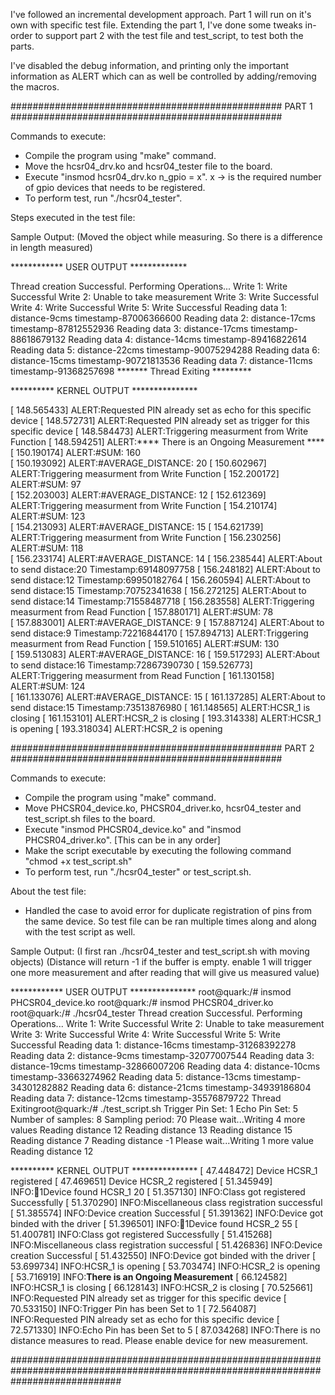I've followed an incremental development approach. Part 1 will run on it's own with specific test file. Extending the part 1, I've done some tweaks in-order to support part 2 with the test file and test_script, to test both the parts.

I've disabled the debug information, and printing only the important information as ALERT which can as well be controlled by adding/removing the macros.

################################################# PART 1 #################################################

Commands to execute:
 - Compile the program using "make" command.
 - Move the hcsr04_drv.ko and hcsr04_tester file to the board.
 - Execute "insmod hcsr04_drv.ko n_gpio = x". x -> is the required number of gpio devices that needs to be registered.
 - To perform test, run "./hcsr04_tester".

Steps executed in the test file:

Sample Output: (Moved the object while measuring. So there is a difference in length measured)

************ USER OUTPUT *************

Thread creation Successful. Performing Operations... 
Write 1: Write Successful 
Write 2: Unable to take measurement 
Write 3: Write Successful 
Write 4: Write Successful 
Write 5: Write Successful 
Reading data 1: distance-9cms 		 timestamp-87006366600
Reading data 2: distance-17cms 		 timestamp-87812552936
Reading data 3: distance-17cms 		 timestamp-88618679132
Reading data 4: distance-14cms 		 timestamp-89416822614
Reading data 5: distance-22cms 		 timestamp-90075294288
Reading data 6: distance-15cms 		 timestamp-90721813536
Reading data 7: distance-11cms 		 timestamp-91368257698
******* Thread Exiting *********

********** KERNEL OUTPUT ***************

[  148.565433] ALERT:Requested PIN already set as echo for this specific device 
[  148.572731] ALERT:Requested PIN already set as trigger for this specific device 
[  148.584473] ALERT:Triggering measurment from Write Function 
[  148.594251] ALERT:**** There is an Ongoing Measurement ****
[  150.190174] ALERT:#SUM: 160 		
[  150.193092] ALERT:#AVERAGE_DISTANCE: 20 
[  150.602967] ALERT:Triggering measurment from Write Function 
[  152.200172] ALERT:#SUM: 97 		
[  152.203003] ALERT:#AVERAGE_DISTANCE: 12 
[  152.612369] ALERT:Triggering measurment from Write Function 
[  154.210174] ALERT:#SUM: 123 		
[  154.213093] ALERT:#AVERAGE_DISTANCE: 15 
[  154.621739] ALERT:Triggering measurment from Write Function 
[  156.230256] ALERT:#SUM: 118 		
[  156.233174] ALERT:#AVERAGE_DISTANCE: 14 
[  156.238544] ALERT:About to send distace:20 Timestamp:69148097758 
[  156.248182] ALERT:About to send distace:12 Timestamp:69950182764 
[  156.260594] ALERT:About to send distace:15 Timestamp:70752341638 
[  156.272125] ALERT:About to send distace:14 Timestamp:71558487718 
[  156.283558] ALERT:Triggering measurment from Read Function 
[  157.880171] ALERT:#SUM: 78 		
[  157.883001] ALERT:#AVERAGE_DISTANCE: 9 
[  157.887124] ALERT:About to send distace:9 Timestamp:72216844170 
[  157.894713] ALERT:Triggering measurment from Read Function 
[  159.510165] ALERT:#SUM: 130 		
[  159.513083] ALERT:#AVERAGE_DISTANCE: 16 
[  159.517293] ALERT:About to send distace:16 Timestamp:72867390730 
[  159.526773] ALERT:Triggering measurment from Read Function 
[  161.130158] ALERT:#SUM: 124 		
[  161.133076] ALERT:#AVERAGE_DISTANCE: 15 
[  161.137285] ALERT:About to send distace:15 Timestamp:73513876980 
[  161.148565] ALERT:HCSR_1 is closing 
[  161.153101] ALERT:HCSR_2 is closing 
[  193.314338] ALERT:HCSR_1 is opening 
[  193.318034] ALERT:HCSR_2 is opening 

################################################# PART 2 #################################################

Commands to execute:
 - Compile the program using "make" command.
 - Move PHCSR04_device.ko, PHCSR04_driver.ko, hcsr04_tester and test_script.sh files to the board.
 - Execute "insmod PHCSR04_device.ko" and "insmod PHCSR04_driver.ko". [This can be in any order]
 - Make the script executable by executing the following command "chmod +x test_script.sh"
 - To perform test, run "./hcsr04_tester" or test_script.sh.  

About the test file:
 - Handled the case to avoid error for duplicate registration of pins from the same device. So test file can be ran multiple times along and along with the test script as well.


Sample Output: (I first ran ./hcsr04_tester and test_script.sh with moving objects)
(Distance will return -1 if the buffer is empty. enable 1 will trigger one more measurement and after reading that will give us measured value)

************ USER OUTPUT ***************
root@quark:/# insmod PHCSR04_device.ko 
root@quark:/# insmod PHCSR04_driver.ko 
root@quark:/# ./hcsr04_tester 
Thread creation Successful. Performing Operations... 
Write 1: Write Successful 
Write 2: Unable to take measurement 
Write 3: Write Successful 
Write 4: Write Successful 
Write 5: Write Successful 
Reading data 1: distance-16cms 		 timestamp-31268392278
Reading data 2: distance-9cms 		 timestamp-32077007544
Reading data 3: distance-19cms 		 timestamp-32866007206
Reading data 4: distance-10cms 		 timestamp-33663274962
Reading data 5: distance-13cms 		 timestamp-34301282882
Reading data 6: distance-21cms 		 timestamp-34939186804
Reading data 7: distance-12cms 		 timestamp-35576879722
Thread Exitingroot@quark:/# ./test_script.sh 
Trigger Pin Set: 
1
Echo Pin Set: 
5
Number of samples: 
8
Sampling period: 
70
Please wait...Writing 4 more values
Reading distance
12
Reading distance
13
Reading distance
15
Reading distance
7
Reading distance
-1
Please wait...Writing 1 more value
Reading distance
12

********** KERNEL OUTPUT ***************
[   47.448472] Device HCSR_1 registered 
[   47.469651] Device HCSR_2 registered 
[   51.345949] INFO:1Device found HCSR_1 20 
[   51.357130] INFO:Class got registered Successfully 
[   51.370290] INFO:Miscellaneous class registration successful 
[   51.385574] INFO:Device creation Successful 
[   51.391362] INFO:Device got binded with the driver 
[   51.396501] INFO:1Device found HCSR_2 55 
[   51.400781] INFO:Class got registered Successfully 
[   51.415268] INFO:Miscellaneous class registration successful 
[   51.426836] INFO:Device creation Successful 
[   51.432550] INFO:Device got binded with the driver 
[   53.699734] INFO:HCSR_1 is opening 
[   53.703474] INFO:HCSR_2 is opening 
[   53.716919] INFO:****There is an Ongoing Measurement****
[   66.124582] INFO:HCSR_1 is closing 
[   66.128143] INFO:HCSR_2 is closing 
[   70.525661] INFO:Requested PIN already set as trigger for this specific device 
[   70.533150] INFO:Trigger Pin has been Set to 1 
[   72.564087] INFO:Requested PIN already set as echo for this specific device 
[   72.571330] INFO:Echo Pin has been Set to 5 
[   87.034268] INFO:There is no distance measures to read. Please enable device for new measurement.

####################################################################################################################################
